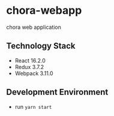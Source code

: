 # chora-webapp

chora web application

## Technology Stack

- React 16.2.0
- Redux 3.7.2
- Webpack 3.11.0

## Development Environment

- run `yarn start`
